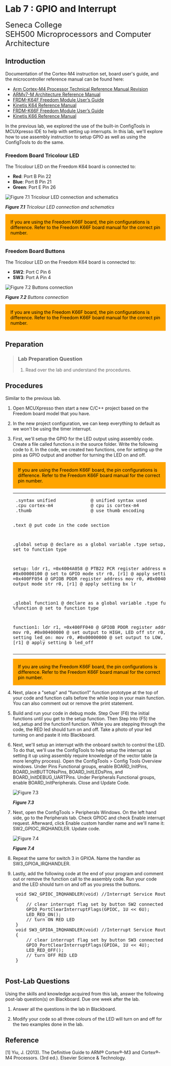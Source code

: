 # Lab 7 : GPIO and Interrupt

<font size="5">
Seneca College</br>
SEH500 Microprocessors and Computer Architecture
</font>

## Introduction

Documentation of the Cortex-M4 instruction set, board user's guide, and the microcontroller reference manual can be found here:

- [Arm Cortex-M4 Processor Technical Reference Manual Revision](https://developer.arm.com/documentation/100166/0001)
- [ARMv7-M Architecture Reference Manual](https://developer.arm.com/documentation/ddi0403/latest/)
- [FRDM-K64F Freedom Module User’s Guide](https://www.nxp.com/webapp/Download?colCode=FRDMK64FUG)
- [Kinetis K64 Reference Manual](https://www.nxp.com/webapp/Download?colCode=K64P144M120SF5RM)
- [FRDM-K66F Freedom Module User’s Guide](https://www.nxp.com/webapp/Download?colCode=FRDMK66FUG)
- [Kinetis K66 Reference Manual](https://www.nxp.com/webapp/Download?colCode=K66P144M180SF5RMV2)

In the previous lab, we explored the use of the built-in ConfigTools in MCUXpresso IDE to help with setting up interrupts. In this lab, we'll explore how to use assembly instruction to setup GPIO as well as using the ConfigTools to do the same.

### Freedom Board Tricolour LED

The Tricolour LED on the Freedom K64 board is connected to:
- **Red**: Port B Pin 22
- **Blue**: Port B Pin 21
- **Green**: Port E Pin 26

![Figure 7.1 Tricolour LED connection and schematics](lab7-leds.png)

***Figure 7.1** Tricolour LED connection and schematics*

<div style="padding: 15px; border: 1px solid orange; background-color: orange; color: black;">
If you are using the Freedom K66F board, the pin configurations is difference. Refer to the Freedom K66F board manual for the correct pin number.
</div>

### Freedom Board Buttons

The Tricolour LED on the Freedom K64 board is connected to:
- **SW2**: Port C Pin 6
- **SW3**: Port A Pin 4

![Figure 7.2 Buttons connection](lab7-buttons.png)

***Figure 7.2** Buttons connection*

<div style="padding: 15px; border: 1px solid orange; background-color: orange; color: black;">
If you are using the Freedom K66F board, the pin configurations is difference. Refer to the Freedom K66F board manual for the correct pin number.
</div>

## Preparation

> ### Lab Preparation Question
> 1. Read over the lab and understand the procedures.

## Procedures

Similar to the previous lab.

1. Open MCUXpresso then start a new C/C++ project based on the Freedom board model that you have.

1. In the new project configuration, we can keep everything to default as we won't be using the timer interrupt.

1. First, we'll setup the GPIO for the LED output using assembly code. Create a file called function.s in the source folder. Write the following code to it. In the code, we created two functions, one for setting up the pins as GPIO output and another for turning the LED on and off.

    <div style="padding: 15px; border: 1px solid orange; background-color: orange; color: black;">
    If you are using the Freedom K66F board, the pin configurations is difference. Refer to the Freedom K66F board manual for the correct pin number.
    </div>

    <hr/><pre>
    .syntax unified             @ unified syntax used
    .cpu cortex-m4              @ cpu is cortex-m4
    .thumb                      @ use thumb encoding

    .text                       @ put code in the code section

    .global setup               @ declare as a global variable
    .type setup, %function      @ set to function type

    setup:
        ldr r1, =0x4004A058		@ PTB22 PCR register address
        mov r0, #0x00000100		@ set to GPIO mode
        str r0, [r1]			@ apply setting
        ldr r1, =0x400FF054		@ GPIOB PDDR register address
        mov r0, #0x00400000		@ set to output mode
        str r0, [r1]			@ apply setting
        bx	lr

    .global function1           @ declare as a global variable
    .type function1, %function  @ set to function type

    function1:
        ldr r1, =0x400FF040     @ GPIOB PDOR register address
    led_off:
        mov r0, #0x00400000     @ set output to HIGH, LED off
        str r0, [r1]			@ apply setting
    led_on:
        mov r0, #0x00000000     @ set output to LOW, LED on
        str r0, [r1]			@ apply setting
        b 	led_off
    </pre><hr/>

    <div style="padding: 15px; border: 1px solid orange; background-color: orange; color: black;">
    If you are using the Freedom K66F board, the pin configurations is difference. Refer to the Freedom K66F board manual for the correct pin number.
    </div>

1. Next, place a "setup" and "function1" function prototype at the top of your code and function calls before the while loop in your main function. You can also comment out or remove the print statement.

1. Build and run your code in debug mode. Step Over (F6) the initial functions until you get to the setup function. Then Step Into (F5) the led_setup and the function1 function. While you are stepping through the code, the RED led should turn on and off. Take a photo of your led turning on and paste it into Blackboard.

1. Next, we'll setup an interrupt with the onboard switch to control the LED. To do that, we'll use the ConfigTools to help setup the interrupt as setting it up using assembly require knowledge of the vector table (a more lengthy process). Open the ConfigTools > Config Tools Overview windows. Under Pins Functional groups, enable BOARD_InitPins, BOARD_InitBUTTONsPins, BOARD_InitLEDsPins, and BOARD_InitDEBUG_UARTPins. Under Peripherals Functional groups, enable BOARD_InitPeripherals. Close and Update Code.

    ![Figure 7.3](lab7-config-overview.png)

    ***Figure 7.3***

1. Next, open the ConfigTools > Peripherals Windows. On the left hand side, go to the Peripherals tab. Check GPIOC and check Enable interrupt request. Afterward, click Enable custom handler name and we'll name it: SW2_GPIOC_IRQHANDLER. Update code.

    ![Figure 7.4](lab7-interrupt.png)

    ***Figure 7.4***

1. Repeat the same for switch 3 in GPIOA. Name the handler as SW3_GPIOA_IRQHANDLER.

1. Lastly, add the following code at the end of your program and comment out or remove the function call to the assembly code. Run your code and the LED should turn on and off as you press the buttons.

    <pre>
    void SW2_GPIOC_IRQHANDLER(void) //Interrupt Service Routine for SW2
    {
        // clear interrupt flag set by button SW2 connected to pin PTC6
        GPIO_PortClearInterruptFlags(GPIOC, 1U << 6U);
        LED_RED_ON();
        // turn ON RED LED
    }
    void SW3_GPIOA_IRQHANDLER(void) //Interrupt Service Routine for SW3
    {
        // clear interrupt flag set by button SW3 connected to pin PTA4
        GPIO_PortClearInterruptFlags(GPIOA, 1U << 4U);
        LED_RED_OFF();
        // turn OFF RED LED
    }
    </pre>

## Post-Lab Questions

Using the skills and knowledge acquired from this lab, answer the following post-lab question(s) on Blackboard. Due one week after the lab.

1. Answer all the questions in the lab in Blackboard.

1. Modify your code so all three colours of the LED will turn on and off for the two examples done in the lab.

## Reference

[1] Yiu, J. (2013). The Definitive Guide to ARM® Cortex®-M3 and Cortex®-M4 Processors. (3rd ed.). Elsevier Science & Technology.